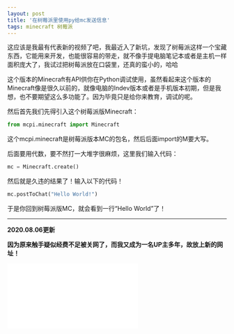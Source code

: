 ```yaml
---
layout: post
title: '在树莓派里使用py给mc发送信息'
tags: minecraft 树莓派
---
```


这应该是我最有代表新的视频了吧，我最近入了新坑，发现了树莓派这样一个宝藏东西，它能用来开发，也能很容易的带走，就不像手提电脑笔记本或者是主机一样面积庞大了，我试过把树莓派放在口袋里，还真的蛮小的，哈哈

这个版本的Minecraft有API供你在Python调试使用，虽然看起来这个版本的Minecraft像是很久以前的，就像电脑的Indev版本或者是手机版本初期，但是我想，也不要期望这么多功能了。因为毕竟只是给你来教育，调试的呢。

然后首先我们先得引入这个树莓派版Minecraft：

```py
from mcpi.minecraft import Minecraft
```
这个mcpi.minecraft是树莓派版本MC的包名，然后后面import的M要大写。

后面要用代数，要不然打一大堆字很麻烦，这里我们输入代码：

```py
mc = Minecraft.create()
```

然后就是久违的结果了！输入以下的代码！

```py
mc.postToChat("Hello World!")
```

于是你回到树莓派版MC，就会看到一行“Hello World”了！

---

**2020.08.06更新**

**因为原来触手疑似经费不足被关网了，而我又成为一名UP主多年，故放上新的网址！**

<iframe src="//player.bilibili.com/player.html?aid=883245191&bvid=BV15K4y1t7cQ&cid=199015495&page=1" scrolling="no" border="0" frameborder="no" framespacing="0" allowfullscreen="true"> </iframe>